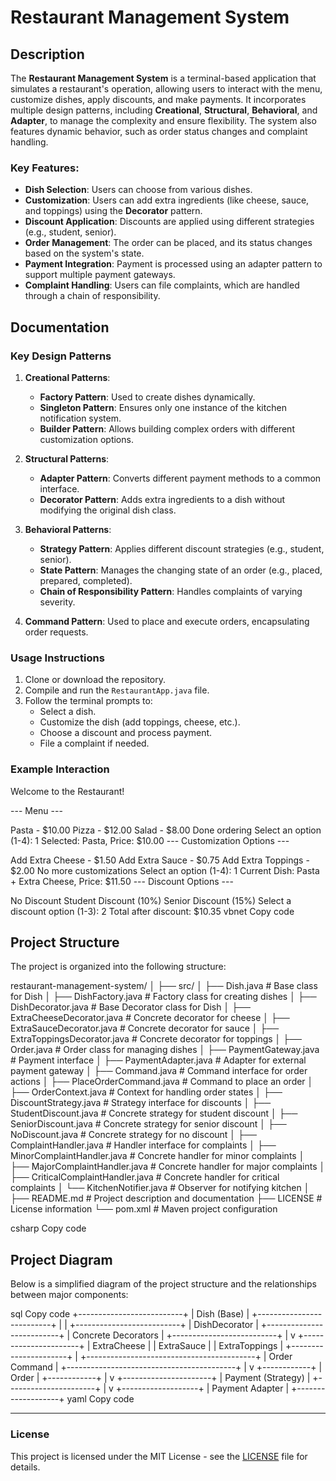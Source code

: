 # Restaurant Management System

## Description
The **Restaurant Management System** is a terminal-based application that simulates a restaurant's operation, allowing users to interact with the menu, customize dishes, apply discounts, and make payments. It incorporates multiple design patterns, including **Creational**, **Structural**, **Behavioral**, and **Adapter**, to manage the complexity and ensure flexibility. The system also features dynamic behavior, such as order status changes and complaint handling.

### Key Features:
- **Dish Selection**: Users can choose from various dishes.
- **Customization**: Users can add extra ingredients (like cheese, sauce, and toppings) using the **Decorator** pattern.
- **Discount Application**: Discounts are applied using different strategies (e.g., student, senior).
- **Order Management**: The order can be placed, and its status changes based on the system's state.
- **Payment Integration**: Payment is processed using an adapter pattern to support multiple payment gateways.
- **Complaint Handling**: Users can file complaints, which are handled through a chain of responsibility.

## Documentation

### Key Design Patterns
1. **Creational Patterns**:
   - **Factory Pattern**: Used to create dishes dynamically.
   - **Singleton Pattern**: Ensures only one instance of the kitchen notification system.
   - **Builder Pattern**: Allows building complex orders with different customization options.

2. **Structural Patterns**:
   - **Adapter Pattern**: Converts different payment methods to a common interface.
   - **Decorator Pattern**: Adds extra ingredients to a dish without modifying the original dish class.

3. **Behavioral Patterns**:
   - **Strategy Pattern**: Applies different discount strategies (e.g., student, senior).
   - **State Pattern**: Manages the changing state of an order (e.g., placed, prepared, completed).
   - **Chain of Responsibility Pattern**: Handles complaints of varying severity.

4. **Command Pattern**: Used to place and execute orders, encapsulating order requests.
   
### Usage Instructions
1. Clone or download the repository.
2. Compile and run the `RestaurantApp.java` file.
3. Follow the terminal prompts to:
   - Select a dish.
   - Customize the dish (add toppings, cheese, etc.).
   - Choose a discount and process payment.
   - File a complaint if needed.

### Example Interaction
Welcome to the Restaurant!

--- Menu ---

Pasta - $10.00
Pizza - $12.00
Salad - $8.00
Done ordering Select an option (1-4): 1 Selected: Pasta, Price: $10.00
--- Customization Options ---

Add Extra Cheese - $1.50
Add Extra Sauce - $0.75
Add Extra Toppings - $2.00
No more customizations Select an option (1-4): 1 Current Dish: Pasta + Extra Cheese, Price: $11.50
--- Discount Options ---

No Discount
Student Discount (10%)
Senior Discount (15%) Select a discount option (1-3): 2 Total after discount: $10.35
vbnet
Copy code

## Project Structure

The project is organized into the following structure:

restaurant-management-system/ │ ├── src/ │ ├── Dish.java # Base class for Dish │ ├── DishFactory.java # Factory class for creating dishes │ ├── DishDecorator.java # Base Decorator class for Dish │ ├── ExtraCheeseDecorator.java # Concrete decorator for cheese │ ├── ExtraSauceDecorator.java # Concrete decorator for sauce │ ├── ExtraToppingsDecorator.java # Concrete decorator for toppings │ ├── Order.java # Order class for managing dishes │ ├── PaymentGateway.java # Payment interface │ ├── PaymentAdapter.java # Adapter for external payment gateway │ ├── Command.java # Command interface for order actions │ ├── PlaceOrderCommand.java # Command to place an order │ ├── OrderContext.java # Context for handling order states │ ├── DiscountStrategy.java # Strategy interface for discounts │ ├── StudentDiscount.java # Concrete strategy for student discount │ ├── SeniorDiscount.java # Concrete strategy for senior discount │ ├── NoDiscount.java # Concrete strategy for no discount │ ├── ComplaintHandler.java # Handler interface for complaints │ ├── MinorComplaintHandler.java # Concrete handler for minor complaints │ ├── MajorComplaintHandler.java # Concrete handler for major complaints │ ├── CriticalComplaintHandler.java # Concrete handler for critical complaints │ └── KitchenNotifier.java # Observer for notifying kitchen │ ├── README.md # Project description and documentation ├── LICENSE # License information └── pom.xml # Maven project configuration

csharp
Copy code

## Project Diagram

Below is a simplified diagram of the project structure and the relationships between major components:

sql
Copy code
             +--------------------------+
             |       Dish (Base)        |
             +--------------------------+
                        |
                        |
            +--------------------------+
            |      DishDecorator        |
            +--------------------------+
            |       Concrete Decorators |
            +--------------------------+
                        |
                        v
              +----------------------+
              |    ExtraCheese        |
              |    ExtraSauce         |
              |    ExtraToppings      |
              +----------------------+
                        |
      +------------------------------------------+
      |            Order Command               |
      +------------------------------------------+
                        |
                        v
                 +------------+
                 |    Order   |
                 +------------+
                        |
                        v
            +----------------------+
            | Payment (Strategy)    |
            +----------------------+
                        |
                        v
               +-------------------+
               | Payment Adapter   |
               +-------------------+
yaml
Copy code

---

### License

This project is licensed under the MIT License - see the [LICENSE](LICENSE) file for details.
